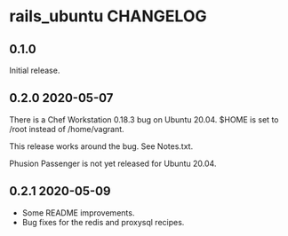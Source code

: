 # rails_ubuntu CHANGELOG

## 0.1.0

Initial release.

## 0.2.0 2020-05-07

There is a Chef Workstation 0.18.3 bug on Ubuntu 20.04.
$HOME is set to /root instead of /home/vagrant.

This release works around the bug. See Notes.txt.

Phusion Passenger is not yet released for Ubuntu 20.04.

## 0.2.1 2020-05-09

- Some README improvements.
- Bug fixes for the redis and proxysql recipes.
